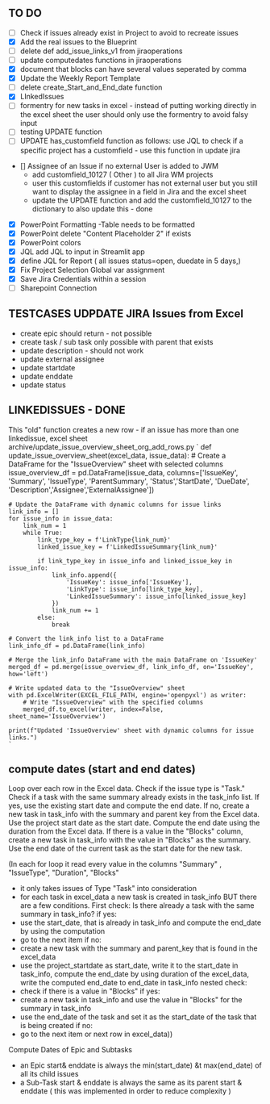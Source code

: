 ## TO DO
- [ ] Check if issues already exist in Project to avoid to recreate issues
- [x] Add the real issues to the Blueprint
- [ ] delete def add_issue_links_v1 from jiraoperations
- [ ] update computedates functions in jiraoperations
- [x] document that blocks can have several values seperated by comma
- [x] Update the Weekly Report Template
- [ ] delete create_Start_and_End_date function
- [x] LInkedIssues
- [ ] formentry for new tasks in excel - instead of putting working directly in the excel sheet the user should only use the formentry to avoid falsy input
- [ ] testing UPDATE function
- [ ] UPDATE has_customfield function as follows: use JQL to check if a specific project has a customfield - use this function in update jira 
- [] Assignee of an Issue if no external User is added to JWM
    - add customfield_10127 ( Other ) to all Jira WM projects
    - user this customfields if customer has not external user but you still want to display the assignee in a field in Jira and the excel sheet 
    - update the UPDATE function and add the customfield_10127 to the dictionary to also update this - done
- [x] PowerPoint Formatting -Table needs to be formatted
- [x] PowerPoint delete "Content Placeholder 2" if exists
- [x] PowerPoint colors
- [x] JQL add JQL to input in Streamlit app
- [x] define JQL for Report ( all issues status=open, duedate in 5 days,)
- [x] Fix Project Selection Global var assignment
- [x] Save Jira Credentials within a session
- [ ] Sharepoint Connection

## TESTCASES UDPDATE JIRA Issues from Excel
- create epic should return - not possible
- create task / sub task only possible with parent that exists
- update description - should not work
- update external assignee
- update startdate
- update enddate
- update status

## LINKEDISSUES - DONE
This "old" function creates a new row - if an issue has more than one linkedissue, excel sheet 
 archive/update_issue_overview_sheet_org_add_rows.py
`
def update_issue_overview_sheet(excel_data, issue_data):
    # Create a DataFrame for the "IssueOverview" sheet with selected columns
    issue_overview_df = pd.DataFrame(issue_data, columns=['IssueKey', 'Summary', 'IssueType', 'ParentSummary', 'Status','StartDate', 'DueDate', 'Description','Assignee','ExternalAssignee'])

    # Update the DataFrame with dynamic columns for issue links
    link_info = []
    for issue_info in issue_data:
        link_num = 1
        while True:
            link_type_key = f'LinkType{link_num}'
            linked_issue_key = f'LinkedIssueSummary{link_num}'

            if link_type_key in issue_info and linked_issue_key in issue_info:
                link_info.append({
                    'IssueKey': issue_info['IssueKey'],
                    'LinkType': issue_info[link_type_key],
                    'LinkedIssueSummary': issue_info[linked_issue_key]
                })
                link_num += 1
            else:
                break

    # Convert the link_info list to a DataFrame
    link_info_df = pd.DataFrame(link_info)

    # Merge the link_info DataFrame with the main DataFrame on 'IssueKey'
    merged_df = pd.merge(issue_overview_df, link_info_df, on='IssueKey', how='left')

    # Write updated data to the "IssueOverview" sheet
    with pd.ExcelWriter(EXCEL_FILE_PATH, engine='openpyxl') as writer:
        # Write "IssueOverview" with the specified columns
        merged_df.to_excel(writer, index=False, sheet_name='IssueOverview')

    print(f"Updated 'IssueOverview' sheet with dynamic columns for issue links.")
    `



##  compute dates (start and end dates)


Loop over each row in the Excel data.
Check if the issue type is "Task."
Check if a task with the same summary already exists in the task_info list.
If yes, use the existing start date and compute the end date.
If no, create a new task in task_info with the summary and parent key from the Excel data.
Use the project start date as the start date.
Compute the end date using the duration from the Excel data.
If there is a value in the "Blocks" column, create a new task in task_info with the value in "Blocks" as the summary.
Use the end date of the current task as the start date for the new task.

(In each for loop it read every value in the columns "Summary" , "IssueType", "Duration", "Blocks"
-  it only takes issues of Type "Task" into consideration
- for each task in  excel_data a new task is created in task_info
BUT there are a few conditions.
First check: Is there already a task with the same summary in task_info? 
if yes: 
-  use the start_date, that is already in task_info and compute the end_date by using the computation
- go to the next item
if no:
- create a new task with the summary and parent_key that is found in the excel_data
- use the project_startdate as start_date, write it to the start_date in task_info, compute the end_date by using duration of the excel_data, write the computed end_date to end_date in task_info
nested check: 
- check if there is a value in "Blocks"
if yes:
- create a new task in task_info and use the value in "Blocks" for the summary in task_info
- use the end_date of the task and set it as the start_date of the task that is being created
if no:
- go to the next item or next row in excel_data))



Compute Dates of Epic and Subtasks
- an Epic start& enddate is always the min(start_date) &t max(end_date) of all its child issues
- a Sub-Task start & enddate is always the same as its parent start & enddate ( this was implemented in order to reduce complexity )